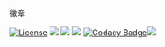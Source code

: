 徽章

[![License](https://img.shields.io/badge/license-Apache%202-green.svg)](https://www.apache.org/licenses/LICENSE-2.0)
[![](https://travis-ci.org/Alamofire/Alamofire.svg?branch=master)](https://travis-ci.org/Alamofire/Alamofire)
![](https://img.shields.io/badge/language-python-yellow.svg) ![](https://img.shields.io/apm/l/vim-mode.svg) [![Codacy Badge](https://api.codacy.com/project/badge/Grade/d8958cb5aedf4575b9cc25461f2c7e68)](https://www.codacy.com/manual/HinCold/13w?utm_source=github.com&amp;utm_medium=referral&amp;utm_content=HinCold/13w&amp;utm_campaign=Badge_Grade)![](https://travis-ci.org/pullself/Thirteen_Water.svg?branch=master)

